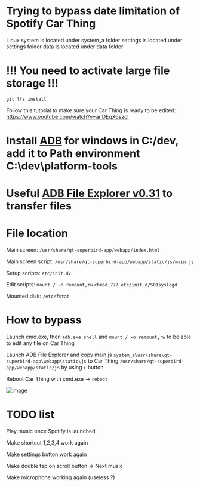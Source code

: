 # Trying to bypass date limitation of Spotify Car Thing

Linux system is located under system_a folder
settings is located under settings folder
data is located under data folder


# !!! You need to activate large file storage !!!
`git lfs install`

Follow this tutorial to make sure your Car Thing is ready to be edited: https://www.youtube.com/watch?v=anDEqX6szcI

# Install [ADB](https://dl.google.com/android/repository/platform-tools-latest-windows.zip) for windows in C:/dev, add it to Path environment C:\dev\platform-tools

# Useful [ADB File Explorer v0.31](https://storage.googleapis.com/google-code-archive-downloads/v2/code.google.com/adb-file-explorer/ADB%20File%20Explorer%20v031.zip) to transfer files

# File location
Main screen: `/usr/share/qt-superbird-app/webapp/index.html`

Main screen script: `/usr/share/qt-superbird-app/webapp/static/js/main.js`

Setup scripts: `etc/init.d/`

Edit scripts:
    `mount / -o remount,rw`
    `chmod 777 etc/init.d/S01syslogd`

Mounted disk: `/etc/fstab`

# How to bypass 
Launch cmd.exe, then `adb.exe shell` and `mount / -o remount,rw` to be able to edit any file on Car Thing

Launch ADB File Explorer and copy main.js `system_a\usr\share\qt-superbird-app\webapp\static\js` to Car Thing `/usr/share/qt-superbird-app/webapp/static/js` by using `>` button

Reboot Car Thing with cmd.exe -> `reboot`

![image](https://github.com/user-attachments/assets/1d454444-cc44-49f7-8366-7cf1daea640f)




# TODO list
Play music once Spotify is launched 

Make shortcut 1,2,3,4 work again

Make settings button work again

Make double tap on scroll button -> Next music

Make microphone working again (useless ?)


